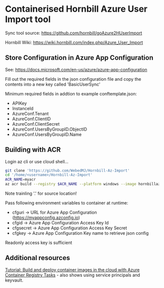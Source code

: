 # Containerised Hornbill Azure User Import tool

Sync tool source: <https://github.com/hornbill/goAzure2HUserImport>

Hornbill Wiki: <https://wiki.hornbill.com/index.php/Azure_User_Import>

## Store Configuration in Azure App Configuration

See: <https://docs.microsoft.com/en-us/azure/azure-app-configuration>

Fill out the required fields in the json configuration file and copy the contents into a new key called 'BasicUserSync'

Minimum required fields in addtion to example conftemplate.json:

* APIKey
* InstanceId
* AzureConf.Tenant
* AzureConf.ClientID
* AzureConf.ClientSecret
* AzureConf.UsersByGroupID.ObjectID
* AzureConf.UsersByGroupID.Name

## Building with ACR

Login az cli or use cloud shell...

```sh
git clone 'https://github.com/WebedMJ/Hornbill-Az-Import'
cd '/home/<username>/Hornbill-Az-Import'
ACR_NAME=myacr
az acr build --registry $ACR_NAME --platform windows --image hornbillazimport:v1 .
```

Note trainling '.' for source location!

Pass following environment variables to container at runtime:

* cfguri -> URL for Azure App Configuration (<https://myappconfig.azconfig.io>)
* cfgid -> Azure App Configuration Access Key Id
* cfgsecret -> Azure App Configuration Access Key Secret
* cfgkey -> Azure App Configuration Key name to retrieve json config

Readonly access key is sufficient

## Additional resources

[Tutorial: Build and deploy container images in the cloud with Azure Container Registry Tasks](https://docs.microsoft.com/en-us/azure/container-registry/container-registry-tutorial-quick-task) - also shows using service principals and keyvault.